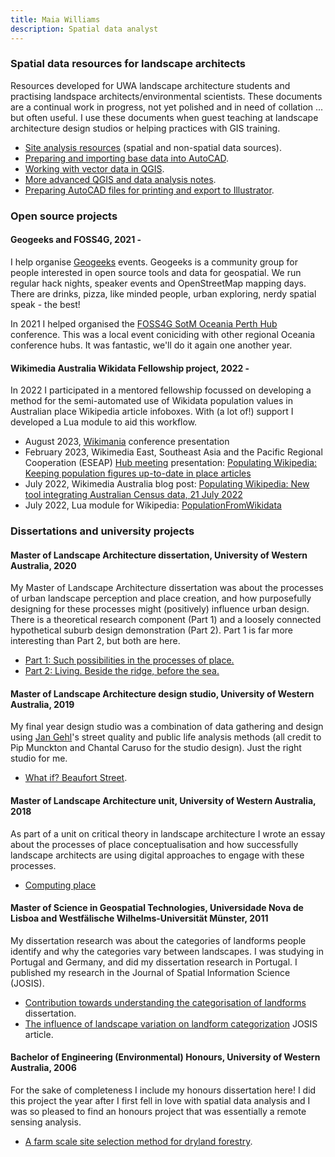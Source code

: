 ```yaml
---
title: Maia Williams
description: Spatial data analyst
---
```

### Spatial data resources for landscape architects
Resources developed for UWA landscape architecture students and practising landspace architects/environmental scientists. These documents are a continual work in progress, not yet polished and in need of collation ... but often useful. I use these documents when guest teaching at landscape architecture design studios or helping practices with GIS training.
- [Site analysis resources](Documents/SpatialDataForLandscapeArchitects_Resources/20230227_MaiaWilliams_SiteAnalysisResources.pdf) (spatial and non-spatial data sources).
- [Preparing and importing base data into AutoCAD](Documents/SpatialDataForLandscapeArchitects_Resources/20230227_MaiaWilliams_BaseDataIntoCAD_Notes.pdf).
- [Working with vector data in QGIS](Documents/SpatialDataForLandscapeArchitects_Resources/20230227_MaiaWilliams_WorkingwithShapefilesandGeopackagesinQGIS_Notes.pdf).
- [More advanced QGIS and data analysis notes](Documents/SpatialDataForLandscapeArchitects_Resources/20230504_MaiaWilliams_GeneralQGISNotes.pdf).
- [Preparing AutoCAD files for printing and export to Illustrator](Documents/SpatialDataForLandscapeArchitects_Resources/20230227_MaiaWilliams_AutoCAD_Printing_and_Importing_to_Illustrator.pdf).
  
### Open source projects
#### Geogeeks and FOSS4G, 2021 -  
I help organise [Geogeeks](https://geogeeks.org/) events. Geogeeks is a community group for people interested in open source tools and data for geospatial. We run regular hack nights, speaker events and OpenStreetMap mapping days. There are drinks, pizza, like minded people, urban exploring, nerdy spatial speak - the best!

In 2021 I helped organised the [FOSS4G SotM Oceania Perth Hub](https://foss4g-perth.org/) conference. This was a local event coniciding with other regional Oceania conference hubs. It was fantastic, we'll do it again one another year.

#### Wikimedia Australia Wikidata Fellowship project, 2022 -
In 2022 I participated in a mentored fellowship focussed on developing a method for the semi-automated use of Wikidata population values in Australian place Wikipedia article infoboxes. With (a lot of!) support I developed a Lua module to aid this workflow.
- August 2023, [Wikimania](https://wikimania.wikimedia.org/wiki/2023:Wikimania) conference presentation
- February 2023, Wikimedia East, Southeast Asia and the Pacific Regional Cooperation (ESEAP) [Hub meeting](https://meta.wikimedia.org/wiki/ESEAP_Hub/Meetings/12_February_2023) presentation: [Populating Wikipedia: Keeping population figures up-to-date in place articles](Documents/20230212_MaiaWilliams_ESEAP_PopulatingWikipedia_Presentation.pptx)
- July 2022, Wikimedia Australia blog post: [Populating Wikipedia: New tool integrating Australian Census data, 21 July 2022](https://wikimedia.org.au/wiki/Populating_Wikipedia:_New_tool_integrating_Australian_Census_data)
- July 2022, Lua module for Wikipedia: [PopulationFromWikidata](https://en.wikipedia.org/wiki/Module:PopulationFromWikidata)

### Dissertations and university projects
#### Master of Landscape Architecture dissertation, University of Western Australia, 2020
My Master of Landscape Architecture dissertation was about the processes of urban landscape perception and place creation, and how purposefully designing for these processes might (positively) influence urban design. There is a theoretical research component (Part 1) and a loosely connected hypothetical suburb design demonstration (Part 2). Part 1 is far more interesting than Part 2, but both are here.
- [Part 1: Such possibilities in the processes of place.](Documents/20200618_MaiaWilliams_UWA_MasterLA_DissertationPart1_SuchPossibilitiesInTheProcessesofPlace.pdf)
- [Part 2: Living. Beside the ridge, before the sea.](Documents/20201029_MaiaWilliams_UWA_MasterLA_DissertationPart2_Living-BesidetheRidge_BeforetheSea.pdf)


#### Master of Landscape Architecture design studio, University of Western Australia, 2019
My final year design studio was a combination of data gathering and design using [Jan Gehl](https://en.wikipedia.org/wiki/Jan_Gehl)'s street quality and public life analysis methods (all credit to Pip Munckton and Chantal Caruso for the studio design). Just the right studio for me.
- [What if? Beaufort Street](Documents/20191031_MaiaWilliams_UWA_LACH4424Studio_BeaufortStreetDesign.pdf).

#### Master of Landscape Architecture unit, University of Western Australia, 2018
As part of a unit on critical theory in landscape architecture I wrote an essay about the processes of place conceptualisation and how successfully landscape architects are using digital approaches to engage with these processes.
- [Computing place](Documents/20180511_MaiaWilliams_UWA_LACH4505_Essay_ComputingPlace.pdf)

#### Master of Science in Geospatial Technologies, Universidade Nova de Lisboa and Westfälische Wilhelms-Universität Münster, 2011
My dissertation research was about the categories of landforms people identify and why the categories vary between landscapes. I was studying in Portugal and Germany, and did my dissertation research in Portugal. I published my research in the Journal of Spatial Information Science (JOSIS).
- [Contribution towards understanding the categorisation of landforms](https://run.unl.pt/handle/10362/5614) dissertation.
- [The influence of landscape variation on landform categorization](https://josis.org/index.php/josis/article/view/30) JOSIS article.

#### Bachelor of Engineering (Environmental) Honours, University of Western Australia, 2006
For the sake of completeness I include my honours dissertation here! I did this project the year after I first fell in love with spatial data analysis and I was so pleased to find an honours project that was essentially a remote sensing analysis.
- [A farm scale site selection method for dryland forestry](https://www.web.uwa.edu.au/__data/assets/pdf_file/0009/1637469/Williams_2007.pdf).






